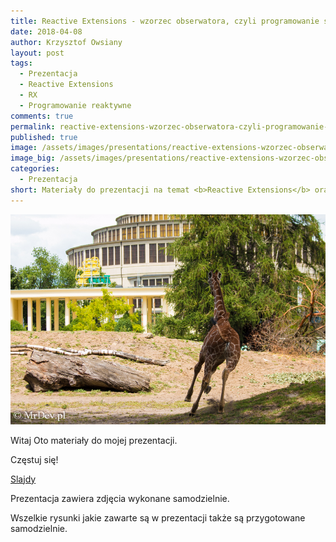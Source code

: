 ```yaml
---
title: Reactive Extensions - wzorzec obserwatora, czyli programowanie sterowane zdarzeniami.
date: 2018-04-08
author: Krzysztof Owsiany
layout: post
tags:
  - Prezentacja
  - Reactive Extensions
  - RX
  - Programowanie reaktywne
comments: true
permalink: reactive-extensions-wzorzec-obserwatora-czyli-programowanie-sterowane-zdarzeniami
published: true
image: /assets/images/presentations/reactive-extensions-wzorzec-obserwatora-czyli-programowanie-sterowane-zdarzeniami/post.jpg
image_big: /assets/images/presentations/reactive-extensions-wzorzec-obserwatora-czyli-programowanie-sterowane-zdarzeniami/post-big.jpg
categories:
  - Prezentacja
short: Materiały do prezentacji na temat <b>Reactive Extensions</b> oraz programowania sterowanego zdarzeniami. Wzorzec obserwatora. Podstawowe informacje. Idea działania.
---
```

![Reactive Extensions - wzorzec obserwatora, czyli programowanie sterowane zdarzeniami.!][post-big]

Witaj
Oto materiały do mojej prezentacji.

Częstuj się!

[Slajdy][slides]

Prezentacja zawiera zdjęcia wykonane samodzielnie. 

Wszelkie rysunki jakie zawarte są w prezentacji także są przygotowane samodzielnie.

[slides]: /assets/slides/rx-wgdotnet.pdf

[post]: /assets/images/presentations/reactive-extensions-wzorzec-obserwatora-czyli-programowanie-sterowane-zdarzeniami/post.jpg
[post-big]: /assets/images/presentations/reactive-extensions-wzorzec-obserwatora-czyli-programowanie-sterowane-zdarzeniami/post-big.jpg